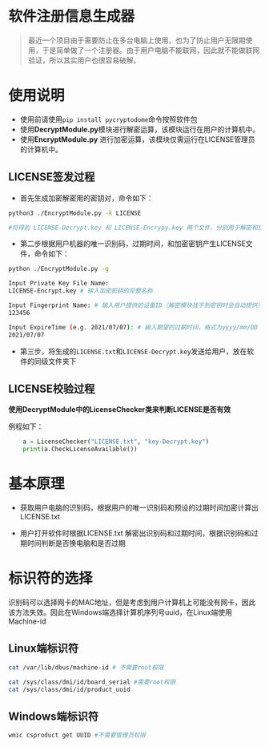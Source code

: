 <!--
 * @Author: 周子顺
 * @Date: 2021-05-13 17:35:04
 * @LastEditors: 周子顺
 * @LastEditTime: 2021-05-15 20:11:12
-->

# 软件注册信息生成器

> 最近一个项目由于需要防止在多台电脑上使用，也为了防止用户无限期使用，于是简单做了一个注册器。由于用户电脑不能联网，因此就不能做联网验证，所以其实用户也很容易破解。

# 使用说明

* 使用前请使用``pip install pycryptodome``命令按照软件包
* 使用**DecryptModule.py**模块进行解密运算，该模块运行在用户的计算机中。
* 使用**EncryptModule.py** 进行加密运算，该模块仅需运行在LICENSE管理员的计算机中。


## LICENSE签发过程

* 首先生成加密解密用的密钥对，命令如下：

```bash
python3 ./EncryptModule.py -k LICENSE

#将得到 LICENSE-Decrypt.key 和 LICENSE-Encrypy.key 两个文件，分别用于解密和加密
```

* 第二步根据用户机器的唯一识别码，过期时间，和加密密钥产生LICENSE文件，命令如下：

```bash
python ./EncryptModule.py -g 

Input Private Key File Name:
LICENSE-Encrypt.key # 输入加密密钥的完整名称

Input Fingerprint Name: # 输入用户提供的设备ID（解密模块找不到密钥时会自动提供）
123456

Input ExpireTime (e.g. 2021/07/07): # 输入期望的过期时间，格式为yyyy/mm/DD
2021/07/07

```

* 第三步，将生成的``LICENSE.txt``和``LICENSE-Decrypt.key``发送给用户，放在软件的同级文件夹下

## LICENSE校验过程

**使用DecryptModule中的LicenseChecker类来判断LICENSE是否有效**

例程如下：

```Python
    a = LicenseChecker("LICENSE.txt", "key-Decrypt.key")
    print(a.CheckLicenseAvailable())
```

# 基本原理

* 获取用户电脑的识别码，根据用户的唯一识别码和预设的过期时间加密计算出LICENSE.txt

* 用户打开软件时根据LICENSE.txt 解密出识别码和过期时间，根据识别码和过期时间判断是否换电脑和是否过期

# 标识符的选择

识别码可以选择网卡的MAC地址，但是考虑到用户计算机上可能没有网卡，因此该方法失效。因此在Windows端选择计算机序列号uuid，在Linux端使用Machine-id

## Linux端标识符

```bash
cat /var/lib/dbus/machine-id # 不需要root权限

cat /sys/class/dmi/id/board_serial #需要root权限
cat /sys/class/dmi/id/product_uuid
```

## Windows端标识符

```powershell
wmic csproduct get UUID #不需要管理员权限
```